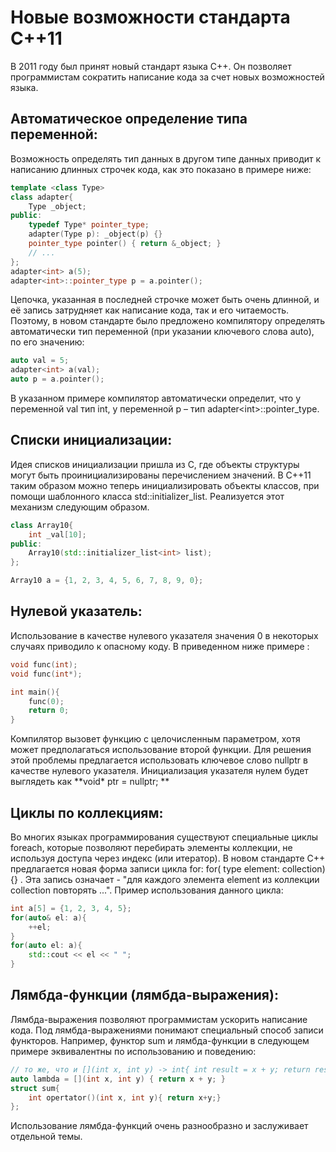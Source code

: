 # Новые возможности стандарта С++11

В 2011 году был принят новый стандарт языка С++. Он позволяет программистам сократить написание кода за счет новых возможностей языка.

## Автоматическое определение типа переменной: 

Возможность определять тип данных в другом типе данных приводит к написанию длинных строчек кода, как это показано в примере ниже:

```cpp
template <class Type>
class adapter{
    Type _object;
public:
    typedef Type* pointer_type;
    adapter(Type p): _object(p) {}
    pointer_type pointer() { return &_object; }
    // ...
};
adapter<int> a(5);
adapter<int>::pointer_type p = a.pointer();
```

Цепочка, указанная в последней строчке может быть очень длинной, и её запись затрудняет как написание кода, так и его читаемость. Поэтому, в новом стандарте было предложено компилятору определять автоматически тип переменной \(при указании ключевого слова auto\), по его значению: 

```cpp
auto val = 5;
adapter<int> a(val); 
auto p = a.pointer();
```

В указанном примере компилятор автоматически определит, что у переменной val тип int, у переменной p – тип adapter&lt;int&gt;::pointer\_type.

## Списки инициализации: 

Идея списков инициализации пришла из С, где объекты структуры могут быть проинициализированы перечислением значений. В С++11 таким образом можно теперь инициализировать объекты классов, при помощи шаблонного класса std::initializer\_list. Реализуется этот механизм следующим образом.

```cpp
class Array10{
    int _val[10];
public:
    Array10(std::initializer_list<int> list);
};

Array10 a = {1, 2, 3, 4, 5, 6, 7, 8, 9, 0};
```

## Нулевой указатель: 

Использование в качестве нулевого указателя значения 0 в некоторых случаях приводило к опасному коду. В приведенном ниже примере :``

```cpp
void func(int);
void func(int*);

int main(){
    func(0);
    return 0;
}
```

Компилятор вызовет функцию с целочисленным параметром, хотя может предполагаться использование второй функции. Для решения этой проблемы предлагается использовать ключевое слово nullptr в качестве нулевого указателя. Инициализация указателя нулем будет выглядеть как **void\* ptr = nullptr;**

## Циклы по коллекциям: 

Во многих языках программирования существуют специальные циклы foreach, которые позволяют перебирать элементы коллекции, не используя доступа через индекс \(или итератор\). В новом стандарте С++ предлагается новая форма записи цикла for: for\( type element: collection\){} . Эта запись означает - "для каждого элемента element из коллекции collection повторять ...". Пример использования данного цикла:

```cpp
int a[5] = {1, 2, 3, 4, 5};
for(auto& el: a){
    ++el;
}
for(auto el: a){
    std::cout << el << " ";
}
```

## Лямбда-функции \(лямбда-выражения\): 

Лямбда-выражения позволяют программистам ускорить написание кода. Под лямбда-выражениями понимают специальный способ записи функторов. Например, функтор sum и лямбда-функции в следующем примере эквивалентны по использованию и поведению:

```cpp
// то же, что и [](int x, int y) -> int{ int result = x + y; return result; }
auto lambda = [](int x, int y) { return x + y; }
struct sum{
    int opertator()(int x, int y){ return x+y;}
};
```

Использование лямбда-функций очень разнообразно и заслуживает отдельной темы.




